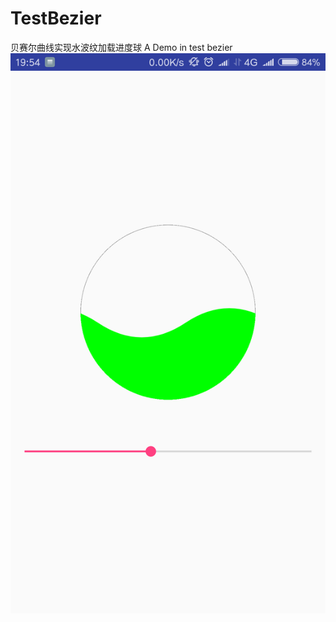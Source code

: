 # TestBezier
贝赛尔曲线实现水波纹加载进度球
A Demo in test bezier
![图片加载失败](https://github.com/ZhangQingDong/TestBezier/blob/master/Screenshot_2018-06-26-19-54-20-945_com.example.zq.png)
